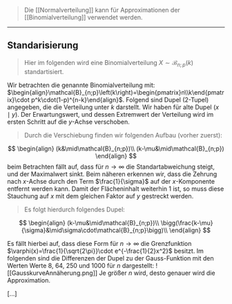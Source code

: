 > Die [[Normalverteilung]] kann für Approximationen der [[Binomialverteilung]] verwendet werden.

---
## Standarisierung
> Hier im folgenden wird eine Binomialverteilung $X\sim\mathcal{B}_{n;p}\left(k\right)$ standartisiert.

Wir betrachten die genannte Binomialverteilung mit:
$\begin{align}\mathcal{B}_{n;p}\left(k\right)=\begin{pmatrix}n\\k\end{pmatrix}\cdot p^k\cdot(1-p)^{n-k}\end{align}$.
Folgend sind Dupel (2-Tupel) angegeben, die die Verteilung unter $k$ darstellt. Wir haben für alte Dupel $(x\mid y)$.
Der Erwartungswert, und dessen Extremwert der Verteilung wird im ersten Schritt auf die $y$-Achse verschoben.
> Durch die Verschiebung finden wir folgenden Aufbau (vorher zuerst):

$$
\begin{align}
	(k&\mid\mathcal{B}_{n;p})\\
	(k-\mu&\mid\mathcal{B}_{n;p})
\end{align}
$$
beim Betrachten fällt auf, dass für $n\to\infty$ die Standartabweichung steigt, und der Maximalwert sinkt. Beim näheren erkennen wir, dass die Zehrung nach $x$-Achse durch den Term $\frac{1}{\sigma}$ auf der $x$-Komponente entfernt werden kann. Damit der Flächeninhalt weiterhin $1$ ist, so muss diese Stauchung auf $x$ mit dem gleichen Faktor auf $y$ gestreckt werden.
> Es folgt hierdurch folgendes Dupel:

$$
\begin{align}
	(k-\mu&\mid\mathcal{B}_{n;p})\\
	\bigg(\frac{k-\mu}{\sigma}&\mid\sigma\cdot\mathcal{B}_{n;p}\bigg)\\
\end{align}
$$

Es fällt hierbei auf, dass diese Form für $n\to\infty$ die Grenzfunktion $\varphi(x)=\frac{1}{\sqrt{2\pi}}\cdot e^{-\frac{1}{2}x^2}$ besitzt. Im folgenden sind die Differenzen der Dupel zu der Gauss-Funktion mit den Werten Werte $8$, $64$, $250$  und $1000$ für $n$ dargestellt:
![[GausskurveAnnäherung.png]]
Je größer $n$ wird, desto genauer wird die Approximation.

[...]